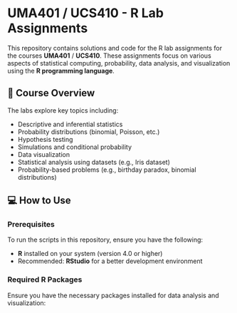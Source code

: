 # UMA401 / UCS410 - R Lab Assignments

This repository contains solutions and code for the R lab assignments for the courses **UMA401** / **UCS410**. These assignments focus on various aspects of statistical computing, probability, data analysis, and visualization using the **R programming language**.

## 📘 Course Overview

The labs explore key topics including:

- Descriptive and inferential statistics
- Probability distributions (binomial, Poisson, etc.)
- Hypothesis testing
- Simulations and conditional probability
- Data visualization
- Statistical analysis using datasets (e.g., Iris dataset)
- Probability-based problems (e.g., birthday paradox, binomial distributions)

## 💻 How to Use

### Prerequisites

To run the scripts in this repository, ensure you have the following:

- **R** installed on your system (version 4.0 or higher)
- Recommended: **RStudio** for a better development environment

### Required R Packages

Ensure you have the necessary packages installed for data analysis and visualization:
